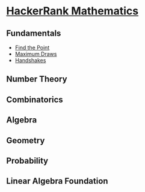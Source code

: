 # [HackerRank Mathematics](https://www.hackerrank.com/domains/mathematics)

## Fundamentals
- [Find the Point](https://www.hackerrank.com/challenges/find-point/problem)
- [Maximum Draws](https://www.hackerrank.com/challenges/maximum-draws/problem)
- [Handshakes](https://www.hackerrank.com/challenges/handshake/problem)

## Number Theory


## Combinatorics


## Algebra


## Geometry


## Probability


## Linear Algebra Foundation


